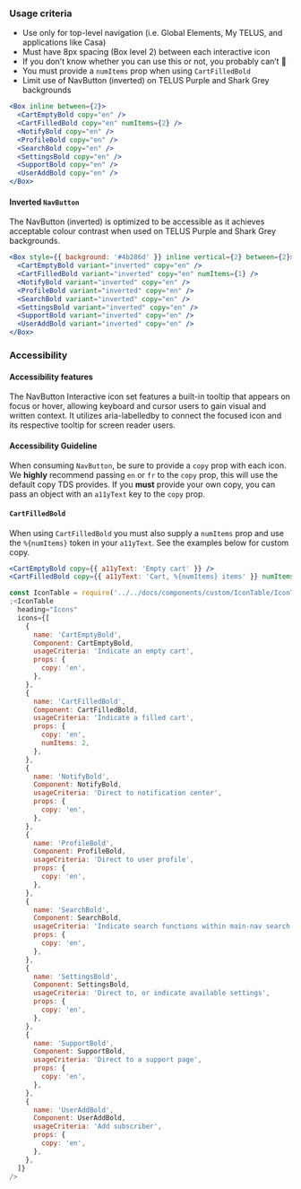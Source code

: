 ### Usage criteria

- Use only for top-level navigation (i.e. Global Elements, My TELUS, and applications like Casa)
- Must have 8px spacing (Box level 2) between each interactive icon
- If you don’t know whether you can use this or not, you probably can’t 😬
- You must provide a `numItems` prop when using `CartFilledBold`
- Limit use of NavButton (inverted) on TELUS Purple and Shark Grey backgrounds

```jsx
<Box inline between={2}>
  <CartEmptyBold copy="en" />
  <CartFilledBold copy="en" numItems={2} />
  <NotifyBold copy="en" />
  <ProfileBold copy="en" />
  <SearchBold copy="en" />
  <SettingsBold copy="en" />
  <SupportBold copy="en" />
  <UserAddBold copy="en" />
</Box>
```

#### Inverted `NavButton`

The NavButton (inverted) is optimized to be accessible as it achieves acceptable colour contrast when used on TELUS Purple and Shark Grey backgrounds.

```jsx
<Box style={{ background: '#4b286d' }} inline vertical={2} between={2}>
  <CartEmptyBold variant="inverted" copy="en" />
  <CartFilledBold variant="inverted" copy="en" numItems={1} />
  <NotifyBold variant="inverted" copy="en" />
  <ProfileBold variant="inverted" copy="en" />
  <SearchBold variant="inverted" copy="en" />
  <SettingsBold variant="inverted" copy="en" />
  <SupportBold variant="inverted" copy="en" />
  <UserAddBold variant="inverted" copy="en" />
</Box>
```

### Accessibility

#### Accessibility features

The NavButton Interactive icon set features a built-in tooltip that appears on focus or hover, allowing keyboard and cursor users to gain visual and written context. It utilizes aria-labelledby to connect the focused icon and its respective tooltip for screen reader users.

#### Accessibility Guideline

When consuming `NavButton`, be sure to provide a `copy` prop with each icon. We **highly** recommend passing `en` or `fr` to the `copy` prop, this will use the default copy TDS provides. If you **must** provide your own copy, you can pass an object with an `a11yText` key to the `copy` prop.

#### `CartFilledBold`

When using `CartFilledBold` you must also supply a `numItems` prop and use the `%{numItems}` token in your `a11yText`. See the examples below for custom copy.

```jsx
<CartEmptyBold copy={{ a11yText: 'Empty cart' }} />
<CartFilledBold copy={{ a11yText: 'Cart, %{numItems} items' }} numItems={2} />
```

```jsx noeditor
const IconTable = require('../../docs/components/custom/IconTable/IconTable').default
;<IconTable
  heading="Icons"
  icons={[
    {
      name: 'CartEmptyBold',
      Component: CartEmptyBold,
      usageCriteria: 'Indicate an empty cart',
      props: {
        copy: 'en',
      },
    },
    {
      name: 'CartFilledBold',
      Component: CartFilledBold,
      usageCriteria: 'Indicate a filled cart',
      props: {
        copy: 'en',
        numItems: 2,
      },
    },
    {
      name: 'NotifyBold',
      Component: NotifyBold,
      usageCriteria: 'Direct to notification center',
      props: {
        copy: 'en',
      },
    },
    {
      name: 'ProfileBold',
      Component: ProfileBold,
      usageCriteria: 'Direct to user profile',
      props: {
        copy: 'en',
      },
    },
    {
      name: 'SearchBold',
      Component: SearchBold,
      usageCriteria: 'Indicate search functions within main-nav search',
      props: {
        copy: 'en',
      },
    },
    {
      name: 'SettingsBold',
      Component: SettingsBold,
      usageCriteria: 'Direct to, or indicate available settings',
      props: {
        copy: 'en',
      },
    },
    {
      name: 'SupportBold',
      Component: SupportBold,
      usageCriteria: 'Direct to a support page',
      props: {
        copy: 'en',
      },
    },
    {
      name: 'UserAddBold',
      Component: UserAddBold,
      usageCriteria: 'Add subscriber',
      props: {
        copy: 'en',
      },
    },
  ]}
/>
```
